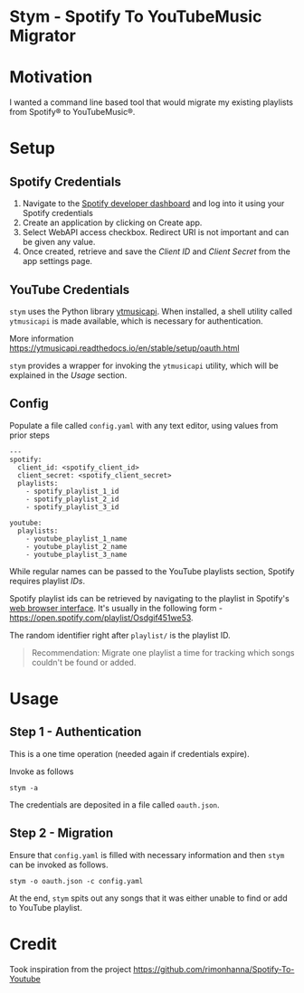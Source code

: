 # Stym - Spotify To YouTubeMusic Migrator

# Motivation
I wanted a command line based tool that would migrate my existing playlists from Spotify® to YouTubeMusic®.

# Setup

## Spotify Credentials

1. Navigate to the [Spotify developer dashboard](https://developer.spotify.com/dashboard/) and log into it using your Spotify credentials
2. Create an application by clicking on Create app.
3. Select WebAPI access checkbox. Redirect URI is not important and can be given any value.
4. Once created, retrieve and save the *Client ID* and *Client Secret* from the app settings page.

## YouTube Credentials

`stym` uses the Python library [ytmusicapi](https://ytmusicapi.readthedocs.io/en/stable/index.html). 
When installed, a shell utility called `ytmusicapi` is made available, which is necessary for authentication. 

More information https://ytmusicapi.readthedocs.io/en/stable/setup/oauth.html

`stym` provides a wrapper for invoking the `ytmusicapi` utility, which will be explained in the _Usage_ section.

## Config
Populate a file called `config.yaml` with any text editor, using values from prior steps
```
---
spotify:
  client_id: <spotify_client_id>
  client_secret: <spotify_client_secret>
  playlists:
    - spotify_playlist_1_id
    - spotify_playlist_2_id
    - spotify_playlist_3_id

youtube:
  playlists:
    - youtube_playlist_1_name
    - youtube_playlist_2_name
    - youtube_playlist_3_name
```
While regular names can be passed to the YouTube playlists section, Spotify requires playlist *IDs*. 

Spotify playlist ids can be retrieved by navigating to the playlist in Spotify's [web browser interface](https://open.spotify.com).
It's usually in the following form - https://open.spotify.com/playlist/Osdgif451we53. 

The random identifier right after `playlist/` is the playlist ID.

> Recommendation: Migrate one playlist a time for tracking which songs couldn't be found or added.

# Usage

## Step 1 - Authentication

This is a one time operation (needed again if credentials expire). 

Invoke as follows

`stym -a`

The credentials are deposited in a file called `oauth.json`.

## Step 2 - Migration

Ensure that `config.yaml` is filled with necessary information and then `stym` can be invoked as follows.

`stym -o oauth.json -c config.yaml`

At the end, `stym` spits out any songs that it was either unable to find or add to YouTube playlist.

# Credit
Took inspiration from the project https://github.com/rimonhanna/Spotify-To-Youtube
